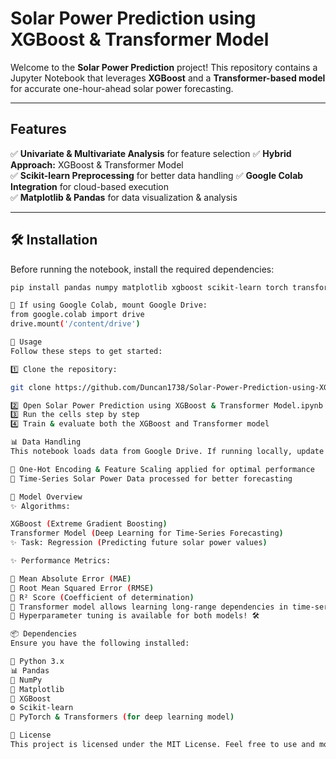 #  Solar Power Prediction using XGBoost & Transformer Model 

Welcome to the **Solar Power Prediction** project! This repository contains a Jupyter Notebook that leverages **XGBoost** and a **Transformer-based model** for accurate one-hour-ahead solar power forecasting. 

---

##  Features
✅ **Univariate & Multivariate Analysis** for feature selection 
✅ **Hybrid Approach:** XGBoost & Transformer Model   
✅ **Scikit-learn Preprocessing** for better data handling 
✅ **Google Colab Integration** for cloud-based execution   
✅ **Matplotlib & Pandas** for data visualization & analysis  

---

## 🛠️ Installation
Before running the notebook, install the required dependencies:

```bash
pip install pandas numpy matplotlib xgboost scikit-learn torch transformers

🔹 If using Google Colab, mount Google Drive:
from google.colab import drive
drive.mount('/content/drive')

📌 Usage
Follow these steps to get started:

1️⃣ Clone the repository:

git clone https://github.com/Duncan1738/Solar-Power-Prediction-using-XGBoost-Transformer-Mode.git

2️⃣ Open Solar Power Prediction using XGBoost & Transformer Model.ipynb in Jupyter or Google Colab
3️⃣ Run the cells step by step
4️⃣ Train & evaluate both the XGBoost and Transformer model

📊 Data Handling
This notebook loads data from Google Drive. If running locally, update the file paths accordingly.

🔹 One-Hot Encoding & Feature Scaling applied for optimal performance
🔹 Time-Series Solar Power Data processed for better forecasting

🤖 Model Overview
✨ Algorithms:

XGBoost (Extreme Gradient Boosting)
Transformer Model (Deep Learning for Time-Series Forecasting)
✨ Task: Regression (Predicting future solar power values)

✨ Performance Metrics:

🔹 Mean Absolute Error (MAE)
🔹 Root Mean Squared Error (RMSE)
🔹 R² Score (Coefficient of determination)
🔹 Transformer model allows learning long-range dependencies in time-series data
🔹 Hyperparameter tuning is available for both models! 🛠️

📦 Dependencies
Ensure you have the following installed:

🐍 Python 3.x
📊 Pandas
🔢 NumPy
🎨 Matplotlib
🚀 XGBoost
⚙️ Scikit-learn
🤖 PyTorch & Transformers (for deep learning model)

📜 License
This project is licensed under the MIT License. Feel free to use and modify! ✨
